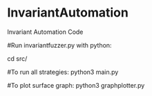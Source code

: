# InvariantAutomation
Invariant Automation Code

#Run invariantfuzzer.py with python:

cd src/

#To run all strategies:
python3 main.py


#To plot surface graph:
python3 graphplotter.py
